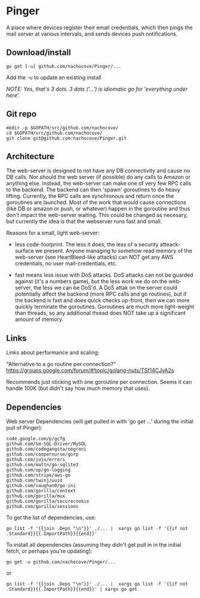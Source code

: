 Pinger
======

A place where devices register their email credentials, which
then pings the mail server at various intervals, and sends devices
push notifications.

Download/install
----------------

```
go get [-u] github.com/nachocove/Pinger/...
```
Add the -u to update an existing install

*NOTE: Yes, that's 3 dots. 3 dots ('...') is idiomatic go for 'everything under here'.*


Git repo
--------

```
mkdir -p $GOPATH/src/github.com/nachocove/
cd $GOPATH/src/github.com/nachocove/
git clone git@github.com:nachocove/Pinger.git
```

Architecture
------------

The web-server is designed to not have any DB connectivity and cause no DB calls. Nor should the web server (if possible) do any calls to Amazon or anything else. Instead, the web-server can make one of very few RPC calls to the backend. The backend can then 'spawn' goroutines to do heavy lifting. Currently, the RPC calls are synchronous and return once the goroutines are launched. Most of the work that would cause connections (like DB or amazon or push, or whatever) happen in the goroutine and thus don't impact the web-server waiting. This could be changed as necesary, but currently the idea is that the webserver runs fast and small.

Reasons for a small, light web-server:

* less code-footprint. The less it does, the less of a security atteack-surface we present. Anyone managing to somehow read memory of the web-server (see HeartBleed-like attacks) can NOT get any AWS credentials, no user mail-credentials, etc.

* fast means less issue with DoS attacks. DoS attacks can not be guarded against (it's a numbers game), but the less work we do on the web-server, the less we can be DoS'd. A DoS attak on the server could potentially affect the backend (more RPC calls and go routines), but if the backend is fast and does quick checks up-front, then we can more quickly terminate the goroutines. Goroutines are much more light-weight than threads, so any additional thread does NOT take up a significant amount of memory.

Links
-----

Links about performance and scaling:

"Alternative to a go routine per connection?" https://groups.google.com/forum/#!topic/golang-nuts/TSf14CJyA2s

Recommends just sticking with one goroutine per connection. Seems it can handle 100K (but didn't say how much memory that uses).

Dependencies
------------

Web server Dependencies (will get pulled in with 'go get ...' during the initial pull of Pinger):

```
code.google.com/p/gcfg
github.com/Go-SQL-Driver/MySQL
github.com/codegangsta/negroni
github.com/coopernurse/gorp
github.com/juju/errors
github.com/mattn/go-sqlite3
github.com/op/go-logging
github.com/stripe/aws-go
github.com/twinj/uuid
github.com/vaughan0/go-ini
github.com/gorilla/context
github.com/gorilla/mux
github.com/gorilla/securecookie
github.com/gorilla/sessions
```

To get the list of dependencies, use:
```
go list -f '{{join .Deps "\n"}}' ./... |  xargs go list -f '{{if not .Standard}}{{.ImportPath}}{{end}}'
```

To install all dependencies (assuming they didn't get pull in in the initial fetch, or perhaps you're updating):
```
go get -u github.com/nachocove/Pinger/...
```

or
```
go list -f '{{join .Deps "\n"}}' ./... |  xargs go list -f '{{if not .Standard}}{{.ImportPath}}{{end}}' | xargs go get
```

